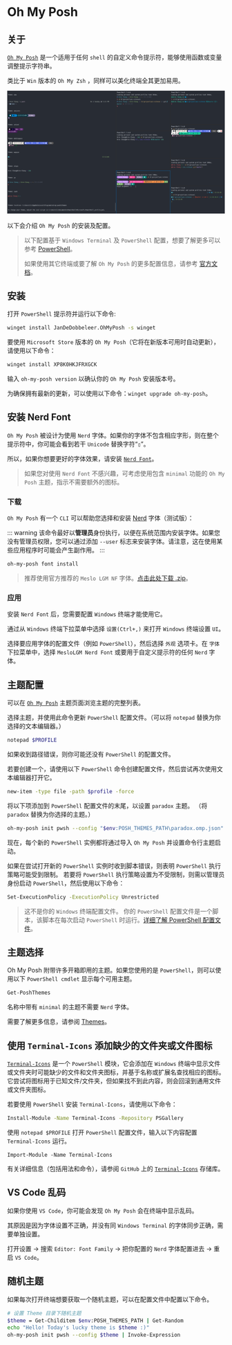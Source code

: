 # Oh My Posh

## 关于

[`Oh My Posh`](https://ohmyposh.dev/) 是一个适用于任何 `shell` 的自定义命令提示符，能够使用函数或变量调整提示字符串。

类比于 `Win` 版本的 `Oh My Zsh` ，同样可以美化终端全其更加易用。

![](./images/oh-my-posh/Snipaste_2023-12-24_17-15-36.png)

以下会介绍 `Oh My Posh` 的安装及配置。

> 以下配置基于 `Windows Terminal` 及 `PowerShell` 配置，想要了解更多可以参考 [PowerShell](./power-shell.md)。
>
> 如果使用其它终端或要了解 `Oh My Posh` 的更多配置信息，请参考 [官方文档](https://ohmyposh.dev/)。

## 安装

打开 `PowerShell` 提示符并运行以下命令:

```bash
winget install JanDeDobbeleer.OhMyPosh -s winget
```

要使用 `Microsoft Store` 版本的 `Oh My Posh`（它将在新版本可用时自动更新），请使用以下命令：

```bash
winget install XP8K0HKJFRXGCK
```

输入 `oh-my-posh version` 以确认你的 `Oh My Posh` 安装版本号。

为确保拥有最新的更新，可以使用以下命令：`winget upgrade oh-my-posh`。

## 安装 Nerd Font

`Oh My Posh` 被设计为使用 `Nerd` 字体。如果你的字体不包含相应字形，则在整个提示符中，你可能会看到若干 `Unicode` 替换字符“`▯`”。

所以，如果你想要更好的字体效果，请安装 [`Nerd Font`](https://ohmyposh.dev/docs/installation/fonts)。

> 如果您对使用 `Nerd Font` 不感兴趣，可考虑使用包含 `minimal` 功能的 `Oh My Posh` 主题，指示不需要额外的图标。

### 下载

`Oh My Posh` 有一个 `CLI` 可以帮助您选择和安装 [Nerd](https://www.nerdfonts.com/) 字体（测试版）：

::: warning
该命令最好以**管理员**身份执行，以便在系统范围内安装字体。如果您没有管理员权限，您可以通过添加 `--user` 标志来安装字体。请注意，这在使用某些应用程序时可能会产生副作用。
:::

```bash
oh-my-posh font install
```

> 推荐使用官方推荐的 `Meslo LGM NF` 字体。[点击此处下载 .zip](https://github.com/ryanoasis/nerd-fonts/releases/download/v3.0.2/Meslo.zip)。

### 应用

安装 `Nerd Font` 后，您需要配置 `Windows` 终端才能使用它。

通过从 `Windows` 终端下拉菜单中选择 `设置(Ctrl+,)` 来打开 `Windows` 终端设置 `UI`。

选择要应用字体的配置文件（例如 `PowerShell`），然后选择 `外观` 选项卡。在 `字体` 下拉菜单中，选择 `MesloLGM Nerd Font` 或要用于自定义提示符的任何 `Nerd` 字体。

## 主题配置

可以在 [`Oh My Posh`](https://ohmyposh.dev/docs/themes) 主题页面浏览主题的完整列表。

选择主题，并使用此命令更新 `PowerShell` 配置文件。（可以将 `notepad` 替换为你选择的文本编辑器。）

```bash
notepad $PROFILE
```

如果收到路径错误，则你可能还没有 `PowerShell` 的配置文件。

若要创建一个，请使用以下 `PowerShell` 命令创建配置文件，然后尝试再次使用文本编辑器打开它。

```bash
new-item -type file -path $profile -force
```

将以下项添加到 `PowerShell` 配置文件的末尾，以设置 `paradox` 主题。 （将 `paradox` 替换为你选择的主题。）

```bash
oh-my-posh init pwsh --config "$env:POSH_THEMES_PATH\paradox.omp.json" | Invoke-Expression
```

现在，每个新的 `PowerShell` 实例都将通过导入 `Oh My Posh` 并设置命令行主题启动。

如果在尝试打开新的 `PowerShell` 实例时收到脚本错误，则表明 `PowerShell` 执行策略可能受到限制。 若要将 `PowerShell` 执行策略设置为不受限制，则需以管理员身份启动 `PowerShell`，然后使用以下命令：

```bash
Set-ExecutionPolicy -ExecutionPolicy Unrestricted
```

> 这不是你的 `Windows` 终端配置文件。 你的 `PowerShell` 配置文件是一个脚本，该脚本在每次启动 `PowerShell` 时运行。[详细了解 PowerShell 配置文件](https://learn.microsoft.com/zh-cn/powershell/module/microsoft.powershell.core/about/about_profiles)。

## 主题选择

Oh My Posh 附带许多开箱即用的主题。如果您使用的是 `PowerShell`，则可以使用以下 `PowerShell cmdlet` 显示每个可用主题。

```bash
Get-PoshThemes
```

名称中带有 `minimal` 的主题不需要 `Nerd` 字体。

需要了解更多信息，请参阅 [Themes](https://ohmyposh.dev/docs/themes)。

## 使用 `Terminal-Icons` 添加缺少的文件夹或文件图标

[`Terminal-Icons`](https://github.com/devblackops/Terminal-Icons) 是一个 `PowerShell` 模块，它会添加在 `Windows` 终端中显示文件或文件夹时可能缺少的文件和文件夹图标，并基于名称或扩展名查找相应的图标。 它尝试将图标用于已知文件/文件夹，但如果找不到此内容，则会回滚到通用文件或文件夹图标。

若要使用 `PowerShell` 安装 `Terminal-Icons`，请使用以下命令：

```bash
Install-Module -Name Terminal-Icons -Repository PSGallery
```

使用 `notepad $PROFILE` 打开 `PowerShell` 配置文件，输入以下内容配置 `Terminal-Icons` 运行。

```text
Import-Module -Name Terminal-Icons
```

有关详细信息（包括用法和命令），请参阅 `GitHub` 上的 [`Terminal-Icons`](https://github.com/devblackops/Terminal-Icons) 存储库。

## VS Code 乱码

如果你使用 `VS Code`，你可能会发现 `Oh My Posh` 会在终端中显示乱码。

其原因是因为字体设置不正确，并没有同 `Windows Terminal` 的字体同步正确，需要单独设置。

打开设置 -> 搜索 `Editor: Font Family` -> 把你配置的 `Nerd` 字体配置进去 -> 重启 `VS Code`。

## 随机主题

如果每次打开终端想要获取一个随机主题，可以在配置文件中配置以下命令。

```bash
# 设置 Theme 目录下随机主题
$theme = Get-Childitem $env:POSH_THEMES_PATH | Get-Random
echo "Hello! Today's lucky theme is $theme :)"
oh-my-posh init pwsh --config $theme | Invoke-Expression
```
